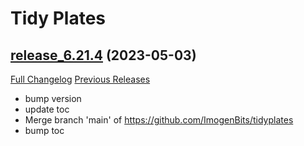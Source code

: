 # Tidy Plates

## [release_6.21.4](https://github.com/ImogenBits/tidyplates/tree/release_6.21.4) (2023-05-03)
[Full Changelog](https://github.com/ImogenBits/tidyplates/compare/release_6.21.3...release_6.21.4) [Previous Releases](https://github.com/ImogenBits/tidyplates/releases)

- bump version  
- update toc  
- Merge branch 'main' of https://github.com/ImogenBits/tidyplates  
- bump toc  
